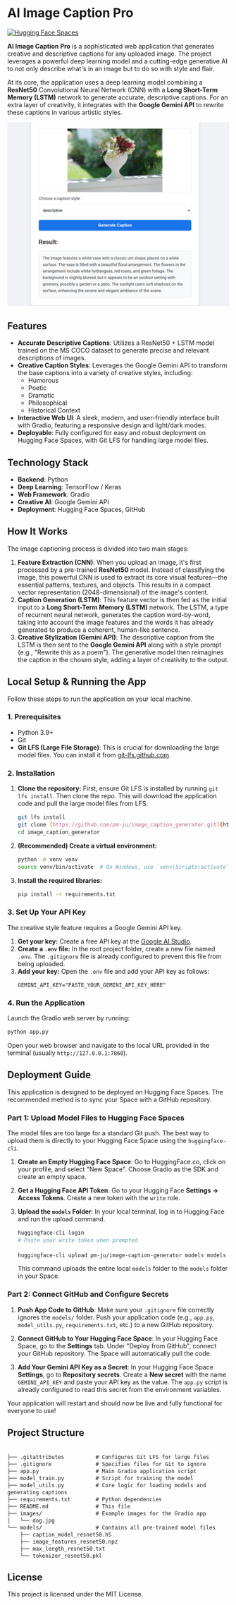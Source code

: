 # AI Image Caption Pro 

[![Hugging Face Spaces](https://img.shields.io/badge/%F0%9F%A4%97%20Hugging%20Face-Spaces-blue)](https://huggingface.co/spaces/pm-ju/image_caption_generator)

**AI Image Caption Pro** is a sophisticated web application that generates creative and descriptive captions for any uploaded image. The project leverages a powerful deep learning model and a cutting-edge generative AI to not only describe what's in an image but to do so with style and flair.

At its core, the application uses a deep learning model combining a **ResNet50** Convolutional Neural Network (CNN) with a **Long Short-Term Memory (LSTM)** network to generate accurate, descriptive captions. For an extra layer of creativity, it integrates with the **Google Gemini API** to rewrite these captions in various artistic styles.

![App Screenshot](https://github.com/pm-ju/image_caption_generator/blob/main/Screenshot%202025-10-03%20145840.png)

##  Features

* **Accurate Descriptive Captions**: Utilizes a ResNet50 + LSTM model trained on the MS COCO dataset to generate precise and relevant descriptions of images.
* **Creative Caption Styles**: Leverages the Google Gemini API to transform the base captions into a variety of creative styles, including:
    * Humorous
    * Poetic
    * Dramatic
    * Philosophical
    * Historical Context
* **Interactive Web UI**: A sleek, modern, and user-friendly interface built with Gradio, featuring a responsive design and light/dark modes.
* **Deployable**: Fully configured for easy and robust deployment on Hugging Face Spaces, with Git LFS for handling large model files.

##  Technology Stack

* **Backend**: Python
* **Deep Learning**: TensorFlow / Keras
* **Web Framework**: Gradio
* **Creative AI**: Google Gemini API
* **Deployment**: Hugging Face Spaces, GitHub

##  How It Works

The image captioning process is divided into two main stages:

1.  **Feature Extraction (CNN)**: When you upload an image, it's first processed by a pre-trained **ResNet50** model. Instead of classifying the image, this powerful CNN is used to extract its core visual features—the essential patterns, textures, and objects. This results in a compact vector representation (2048-dimensional) of the image's content.
2.  **Caption Generation (LSTM)**: This feature vector is then fed as the initial input to a **Long Short-Term Memory (LSTM)** network. The LSTM, a type of recurrent neural network, generates the caption word-by-word, taking into account the image features and the words it has already generated to produce a coherent, human-like sentence.
3.  **Creative Stylization (Gemini API)**: The descriptive caption from the LSTM is then sent to the **Google Gemini API** along with a style prompt (e.g., "Rewrite this as a poem"). The generative model then reimagines the caption in the chosen style, adding a layer of creativity to the output.

##  Local Setup & Running the App

Follow these steps to run the application on your local machine.

### 1. Prerequisites

* Python 3.9+
* Git
* **Git LFS (Large File Storage)**: This is crucial for downloading the large model files. You can install it from [git-lfs.github.com](https://git-lfs.github.com).

### 2. Installation

1.  **Clone the repository:**
    First, ensure Git LFS is installed by running `git lfs install`. Then clone the repo. This will download the application code and pull the large model files from LFS.
    ```bash
    git lfs install
    git clone [https://github.com/pm-ju/image_caption_generator.git](https://github.com/pm-ju/image_caption_generator.git)
    cd image_caption_generator
    ```
   

2.  **(Recommended) Create a virtual environment:**
    ```bash
    python -m venv venv
    source venv/bin/activate  # On Windows, use `venv\Scripts\activate`
    ```
   

3.  **Install the required libraries:**
    ```bash
    pip install -r requirements.txt
    ```
   

### 3. Set Up Your API Key

The creative style feature requires a Google Gemini API key.

1.  **Get your key:** Create a free API key at the [Google AI Studio](https://aistudio.google.com/).
2.  **Create a `.env` file:** In the root project folder, create a new file named `.env`. The `.gitignore` file is already configured to prevent this file from being uploaded.
3.  **Add your key:** Open the `.env` file and add your API key as follows:
    ```
    GEMINI_API_KEY="PASTE_YOUR_GEMINI_API_KEY_HERE"
    ```

### 4. Run the Application

Launch the Gradio web server by running:

```bash
python app.py
```


Open your web browser and navigate to the local URL provided in the terminal (usually `http://127.0.0.1:7860`).

##  Deployment Guide

This application is designed to be deployed on Hugging Face Spaces. The recommended method is to sync your Space with a GitHub repository.

### Part 1: Upload Model Files to Hugging Face Spaces

The model files are too large for a standard Git push. The best way to upload them is directly to your Hugging Face Space using the `huggingface-cli`.

1.  **Create an Empty Hugging Face Space**:
    Go to HuggingFace.co, click on your profile, and select "New Space". Choose Gradio as the SDK and create an empty space.

2.  **Get a Hugging Face API Token**:
    Go to your Hugging Face **Settings -> Access Tokens**. Create a new token with the `write` role.

3.  **Upload the `models` Folder**:
    In your local terminal, log in to Hugging Face and run the upload command.
    ```bash
    huggingface-cli login
    # Paste your write token when prompted

    huggingface-cli upload pm-ju/image-caption-generator models models --repo-type=space
    ```
   
    This command uploads the entire local `models` folder to the `models` folder in your Space.

### Part 2: Connect GitHub and Configure Secrets

1.  **Push App Code to GitHub**:
    Make sure your `.gitignore` file correctly ignores the `models/` folder. Push your application code (e.g., `app.py`, `model_utils.py`, `requirements.txt`, etc.) to a new GitHub repository.

2.  **Connect GitHub to Your Hugging Face Space**:
    In your Hugging Face Space, go to the **Settings** tab. Under "Deploy from GitHub", connect your GitHub repository. The Space will automatically pull the code.

3.  **Add Your Gemini API Key as a Secret**:
    In your Hugging Face Space **Settings**, go to **Repository secrets**. Create a **New secret** with the name `GEMINI_API_KEY` and paste your API key as the value. The `app.py` script is already configured to read this secret from the environment variables.

Your application will restart and should now be live and fully functional for everyone to use!

##  Project Structure

```

├── .gitattributes          # Configures Git LFS for large files
├── .gitignore              # Specifies files for Git to ignore
├── app.py                  # Main Gradio application script
├── model_train.py          # Script for training the model
├── model_utils.py          # Core logic for loading models and generating captions
├── requirements.txt        # Python dependencies
├── README.md               # This file
├── images/                 # Example images for the Gradio app
│   └── dog.jpg
└── models/                 # Contains all pre-trained model files
    ├── caption_model_resnet50.h5
    ├── image_features_resnet50.npz
    ├── max_length_resnet50.txt
    └── tokenizer_resnet50.pkl
```

##  License

This project is licensed under the MIT License.
